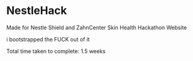 # NestleHack
Made for Nestle Shield and ZahnCenter Skin Health Hackathon Website

i bootstrapped the FUCK out of it

Total time taken to complete: 1.5 weeks
